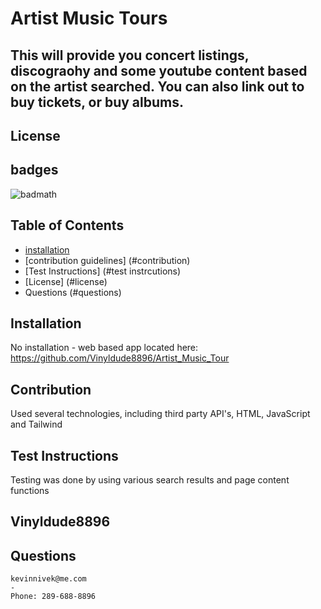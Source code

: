 # Artist Music Tours

## This will provide you concert listings, discograohy and some youtube content based on the artist searched. You can also link out to buy tickets, or buy albums.

## License

## badges
![badmath](https://img.shields.io/github/languages/top/lernantino/badmath)
## Table of Contents

- [installation](#installation)
- [contribution guidelines] (#contribution)
- [Test Instructions] (#test instrcutions)
- [License] (#license)
- Questions (#questions)

## Installation 
  No installation - web based app located here: https://github.com/Vinyldude8896/Artist_Music_Tour 


## Contribution  
  Used several technologies, including third party API's, HTML, JavaScript and Tailwind

## Test Instructions
  Testing was done by using various search results and page content functions

## Vinyldude8896

## Questions
    kevinnivek@me.com
    - 
    Phone: 289-688-8896
